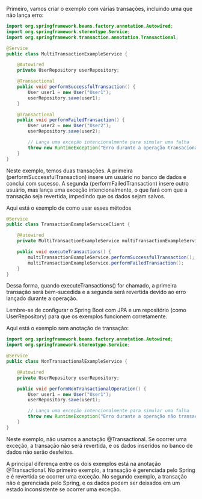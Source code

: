 Primeiro, vamos criar o exemplo com várias transações, incluindo uma que não lança erro:

```java
import org.springframework.beans.factory.annotation.Autowired;
import org.springframework.stereotype.Service;
import org.springframework.transaction.annotation.Transactional;

@Service
public class MultiTransactionExampleService {

    @Autowired
    private UserRepository userRepository;

    @Transactional
    public void performSuccessfulTransaction() {
        User user1 = new User("User1");
        userRepository.save(user1);
    }

    @Transactional
    public void performFailedTransaction() {
        User user2 = new User("User2");
        userRepository.save(user2);

        // Lança uma exceção intencionalmente para simular uma falha
        throw new RuntimeException("Erro durante a operação transacional");
    }
}
```
Neste exemplo, temos duas transações. A primeira (performSuccessfulTransaction) insere um usuário no banco de dados e conclui com sucesso. A segunda (performFailedTransaction) insere outro usuário, mas lança uma exceção intencionalmente, o que fará com que a transação seja revertida, impedindo que os dados sejam salvos.

Aqui está o exemplo de como usar esses métodos

```java
@Service
public class TransactionExampleServiceClient {

    @Autowired
    private MultiTransactionExampleService multiTransactionExampleService;

    public void executeTransactions() {
        multiTransactionExampleService.performSuccessfulTransaction();
        multiTransactionExampleService.performFailedTransaction();
    }
}
```
Dessa forma, quando executeTransactions() for chamado, a primeira transação será bem-sucedida e a segunda será revertida devido ao erro lançado durante a operação.

Lembre-se de configurar o Spring Boot com JPA e um repositório (como UserRepository) para que os exemplos funcionem corretamente.

Aqui está o exemplo sem anotação de transação:

```java
import org.springframework.beans.factory.annotation.Autowired;
import org.springframework.stereotype.Service;

@Service
public class NonTransactionalExampleService {

    @Autowired
    private UserRepository userRepository;

    public void performNonTransactionalOperation() {
        User user1 = new User("User1");
        userRepository.save(user1);

        // Lança uma exceção intencionalmente para simular uma falha
        throw new RuntimeException("Erro durante a operação não transacional");
    }
}
```
Neste exemplo, não usamos a anotação @Transactional. Se ocorrer uma exceção, a transação não será revertida, e os dados inseridos no banco de dados não serão desfeitos.

A principal diferença entre os dois exemplos está na anotação @Transactional. No primeiro exemplo, a transação é gerenciada pelo Spring e é revertida se ocorrer uma exceção. No segundo exemplo, a transação não é gerenciada pelo Spring, e os dados podem ser deixados em um estado inconsistente se ocorrer uma exceção.
